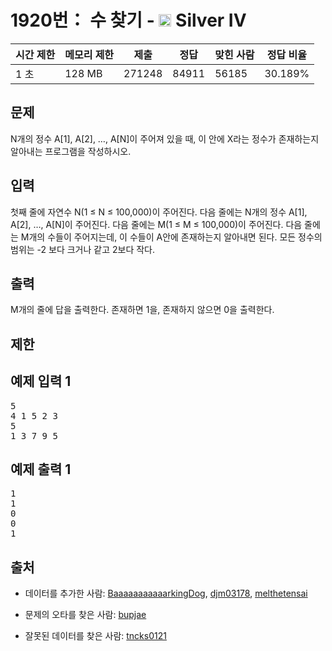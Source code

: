 # 1920번： 수 찾기 - <img src="https://static.solved.ac/tier_small/7.svg" style="height:20px" /> Silver IV



| 시간 제한 | 메모리 제한 | 제출 | 정답 | 맞힌 사람 | 정답 비율 |
| --- | --- | --- | --- | --- | --- |
| 1 초 | 128 MB | 271248 | 84911 | 56185 | 30.189% |
## 문제

N개의 정수 A[1], A[2], …, A[N]이 주어져 있을 때, 이 안에 X라는 정수가 존재하는지 알아내는 프로그램을 작성하시오.

## 입력

첫째 줄에 자연수 N(1 ≤ N ≤ 100,000)이 주어진다. 다음 줄에는 N개의 정수 A[1], A[2], …, A[N]이 주어진다. 다음 줄에는 M(1 ≤ M ≤ 100,000)이 주어진다. 다음 줄에는 M개의 수들이 주어지는데, 이 수들이 A안에 존재하는지 알아내면 된다. 모든 정수의 범위는 -2 보다 크거나 같고 2보다 작다.

## 출력

M개의 줄에 답을 출력한다. 존재하면 1을, 존재하지 않으면 0을 출력한다.

## 제한

## 예제 입력 1

<pre>5
4 1 5 2 3
5
1 3 7 9 5
</pre>
## 예제 출력 1

<pre>1
1
0
0
1
</pre>
## 출처

- 데이터를 추가한 사람: [BaaaaaaaaaaarkingDog](/user/BaaaaaaaaaaarkingDog), [djm03178](/user/djm03178), [melthetensai](/user/melthetensai)

- 문제의 오타를 찾은 사람: [bupjae](/user/bupjae)

- 잘못된 데이터를 찾은 사람: [tncks0121](/user/tncks0121)